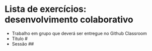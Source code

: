 # Lista de exercícios: desenvolvimento colaborativo

- Trabalho em grupo que deverá ser entregue no Github Classroom
- Título #
- Sessão ##
